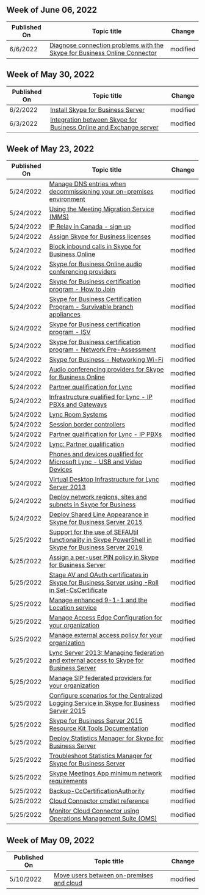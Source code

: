 <!-- This file is generated automatically each week. Changes made to this file will be overwritten.-->



## Week of June 06, 2022


| Published On |Topic title | Change |
|------|------------|--------|
| 6/6/2022 | [Diagnose connection problems with the Skype for Business Online Connector](/SkypeForBusiness/set-up-your-computer-for-windows-powershell/diagnose-problems-with-the-skype-for-business-online-connector) | modified |


## Week of May 30, 2022


| Published On |Topic title | Change |
|------|------------|--------|
| 6/2/2022 | [Install Skype for Business Server](/SkypeForBusiness/deploy/install/install) | modified |
| 6/3/2022 | [Integration between Skype for Business Online and Exchange server](/SkypeForBusiness/deploy/integrate-with-exchange-server/oauth-with-online-and-on-premises) | modified |


## Week of May 23, 2022


| Published On |Topic title | Change |
|------|------------|--------|
| 5/24/2022 | [Manage DNS entries when decommissioning your on-premises environment](/SkypeForBusiness/hybrid/decommission-manage-dns-entries) | modified |
| 5/24/2022 | [Using the Meeting Migration Service (MMS)](/SkypeForBusiness/audio-conferencing-in-office-365/setting-up-the-meeting-migration-service-mms) | modified |
| 5/24/2022 | [IP Relay in Canada - sign up](/SkypeForBusiness/legal-and-regulatory/ip-relay-canada-email-signup) | modified |
| 5/24/2022 | [Assign Skype for Business licenses](/SkypeForBusiness/skype-for-business-and-microsoft-teams-add-on-licensing/assign-skype-for-business-and-microsoft-teams-licenses) | modified |
| 5/24/2022 | [Block inbound calls in Skype for Business Online](/SkypeForBusiness/what-is-phone-system-in-office-365/block-inbound-calls) | modified |
| 5/24/2022 | [Skype for Business Online audio conferencing providers](/SkypeForBusiness/certification/audio-conferencing) | modified |
| 5/24/2022 | [Skype for Business certification program - How to Join](/SkypeForBusiness/certification/how-to-join) | modified |
| 5/24/2022 | [Skype for Business Certification Program - Survivable branch appliances](/SkypeForBusiness/certification/infra-sba) | modified |
| 5/24/2022 | [Skype for Business certification program - ISV](/SkypeForBusiness/certification/isv-overview) | modified |
| 5/24/2022 | [Skype for Business certification program - Network Pre-Assessment](/SkypeForBusiness/certification/it-pro-tools-pre-assessment) | modified |
| 5/24/2022 | [Skype for Business - Networking Wi-Fi](/SkypeForBusiness/certification/networking-wifi) | modified |
| 5/24/2022 | [Audio conferencing providers for Skype for Business Online](/SkypeForBusiness/certification/services-acps) | modified |
| 5/24/2022 | [Partner qualification for Lync](/SkypeForBusiness/lync-cert/networking-lync-server-2010-2013) | modified |
| 5/24/2022 | [Infrastructure qualified for Lync - IP PBXs and Gateways ](/SkypeForBusiness/lync-cert/qualified-ip-pbx-gateway) | modified |
| 5/24/2022 | [Lync Room Systems](/SkypeForBusiness/lync-cert/room-systems) | modified |
| 5/24/2022 | [Session border controllers](/SkypeForBusiness/lync-cert/sbcs-lync-server) | modified |
| 5/24/2022 | [Partner qualification for Lync - IP PBXs](/SkypeForBusiness/lync-cert/supported-ip-pbxs) | modified |
| 5/24/2022 | [Lync: Partner qualification](/SkypeForBusiness/lync-cert/survivable-branch-appliances) | modified |
| 5/24/2022 | [Phones and devices qualified for Microsoft Lync - USB and Video Devices](/SkypeForBusiness/lync-cert/video-solutions-qualified) | modified |
| 5/24/2022 | [Virtual Desktop Infrastructure for Lync Server 2013](/SkypeForBusiness/lync-cert/virtual-desktop-lync-server) | modified |
| 5/24/2022 | [Deploy network regions, sites and subnets in Skype for Business](/SkypeForBusiness/deploy/deploy-enterprise-voice/deploy-network) | modified |
| 5/24/2022 | [Deploy Shared Line Appearance in Skype for Business Server 2015](/SkypeForBusiness/deploy/deploy-enterprise-voice/deploy-shared-line-appearance) | modified |
| 5/25/2022 | [Support for the use of SEFAUtil functionality in Skype PowerShell in Skype for Business Server 2019](/SkypeForBusiness/sefautil-functionality) | modified |
| 5/25/2022 | [Assign a per-user PIN policy in Skype for Business Server](/SkypeForBusiness/manage/authentication/assign-a-per-user-pin-policy) | modified |
| 5/25/2022 | [Stage AV and OAuth certificates in Skype for Business Server using -Roll in Set-CsCertificate](/SkypeForBusiness/manage/authentication/stage-av-and-oauth-certificates) | modified |
| 5/25/2022 | [Manage enhanced 9-1-1 and the Location service](/SkypeForBusiness/manage/enhanced-9-1-1-and-location-service) | modified |
| 5/25/2022 | [Manage Access Edge Configuration for your organization](/SkypeForBusiness/manage/federation-and-external-access/access-edge/manage-access-edge-configuration-for-your-organization) | modified |
| 5/25/2022 | [Manage external access policy for your organization](/SkypeForBusiness/manage/federation-and-external-access/external-access-policies/manage-external-access-policy-for-your-organization) | modified |
| 5/25/2022 | [Lync Server 2013: Managing federation and external access to Skype for Business Server](/SkypeForBusiness/manage/federation-and-external-access/managing-federation-and-external-access) | modified |
| 5/25/2022 | [Manage SIP federated providers for your organization](/SkypeForBusiness/manage/federation-and-external-access/sip-providers/manage-sip-federated-providers-for-your-organization) | modified |
| 5/25/2022 | [Configure scenarios for the Centralized Logging Service in Skype for Business Server 2015](/SkypeForBusiness/management-tools/centralized-logging-service/configure-scenarios) | modified |
| 5/25/2022 | [Skype for Business Server 2015 Resource Kit Tools Documentation](/SkypeForBusiness/management-tools/resource-kit-tools) | modified |
| 5/25/2022 | [Deploy Statistics Manager for Skype for Business Server](/SkypeForBusiness/management-tools/statistics-manager/deploy) | modified |
| 5/25/2022 | [Troubleshoot Statistics Manager for Skype for Business Server](/SkypeForBusiness/management-tools/statistics-manager/troubleshoot) | modified |
| 5/25/2022 | [Skype Meetings App minimum network requirements](/SkypeForBusiness/plan-your-deployment/clients-and-devices/minimum-network-requirements) | modified |
| 5/25/2022 | [Backup-CcCertificationAuthority](/SkypeForBusiness/skype-for-business-hybrid-solutions/plan-your-phone-system-cloud-pbx-solution/backup-cccertificationauthority) | modified |
| 5/25/2022 | [Cloud Connector cmdlet reference](/SkypeForBusiness/skype-for-business-hybrid-solutions/plan-your-phone-system-cloud-pbx-solution/cloud-connector-cmdlet-reference) | modified |
| 5/25/2022 | [Monitor Cloud Connector using Operations Management Suite (OMS)](/SkypeForBusiness/skype-for-business-hybrid-solutions/plan-your-phone-system-cloud-pbx-solution/monitor-cloud-connector-using-operations-management-suite-oms) | modified |


## Week of May 09, 2022


| Published On |Topic title | Change |
|------|------------|--------|
| 5/10/2022 | [Move users between on-premises and cloud](/SkypeForBusiness/hybrid/move-users-between-on-premises-and-cloud) | modified |
